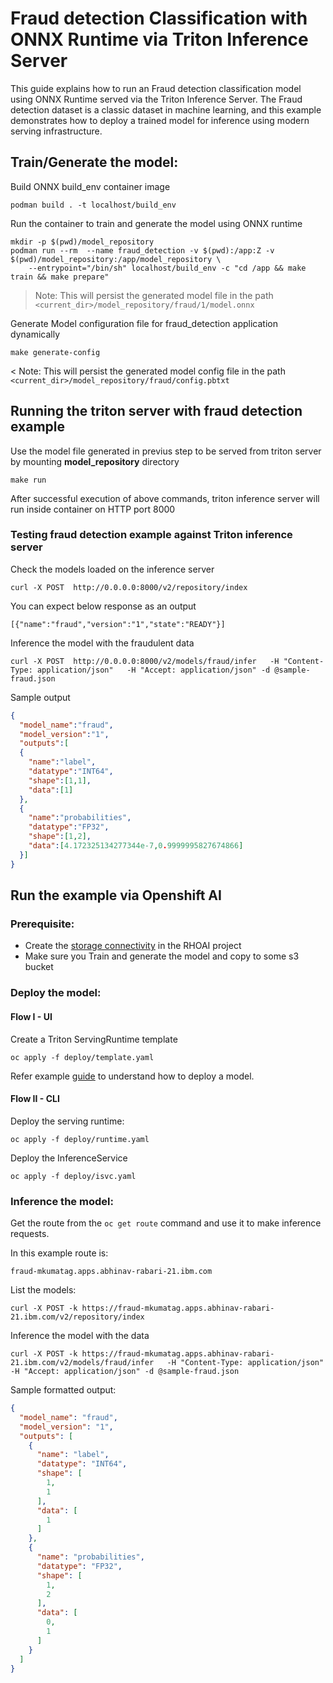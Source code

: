 # Fraud detection Classification with ONNX Runtime via Triton Inference Server

This guide explains how to run an Fraud detection classification model using ONNX Runtime served via the Triton Inference Server. The Fraud detection dataset is a classic dataset in machine learning, and this example demonstrates how to deploy a trained model for inference using modern serving infrastructure.

## Train/Generate the model:
Build ONNX build_env container image
```
podman build . -t localhost/build_env
```

Run the container to train and generate the model using ONNX runtime
```
mkdir -p $(pwd)/model_repository
podman run --rm  --name fraud_detection -v $(pwd):/app:Z -v $(pwd)/model_repository:/app/model_repository \
    --entrypoint="/bin/sh" localhost/build_env -c "cd /app && make train && make prepare"
```

> Note: This will persist the generated model file in the path `<current_dir>/model_repository/fraud/1/model.onnx`

Generate Model configuration file for fraud_detection application dynamically
```
make generate-config
```

< Note: This will persist the generated model config file in the path `<current_dir>/model_repository/fraud/config.pbtxt`


## Running the triton server with fraud detection example

Use the model file generated in previus step to be served from triton server by mounting **model_repository** directory

```
make run
```

After successful execution of above commands, triton inference server will run inside container on HTTP port 8000

### Testing fraud detection example against Triton inference server
Check the models loaded on the inference server

```
curl -X POST  http://0.0.0.0:8000/v2/repository/index
```

You can expect below response as an output
```
[{"name":"fraud","version":"1","state":"READY"}]
```

Inference the model with the fraudulent data
```
curl -X POST  http://0.0.0.0:8000/v2/models/fraud/infer   -H "Content-Type: application/json"   -H "Accept: application/json" -d @sample-fraud.json
```

Sample output
```json
{
  "model_name":"fraud",
  "model_version":"1",
  "outputs":[
  {
    "name":"label",
    "datatype":"INT64",
    "shape":[1,1],
    "data":[1]
  },
  {
    "name":"probabilities",
    "datatype":"FP32",
    "shape":[1,2],
    "data":[4.172325134277344e-7,0.9999995827674866]
  }]
}
```

## Run the example via Openshift AI

### Prerequisite:

- Create the [storage connectivity](https://docs.redhat.com/en/documentation/red_hat_openshift_ai_self-managed/2.22/html/openshift_ai_tutorial_-_fraud_detection_example/setting-up-a-project-and-storage#creating-connections-to-storage) in the RHOAI project
- Make sure you Train and generate the model and copy to some s3 bucket

### Deploy the model:
#### Flow I - UI
Create a Triton ServingRuntime template
```
oc apply -f deploy/template.yaml
```

Refer example [guide](https://docs.redhat.com/en/documentation/red_hat_openshift_ai_self-managed/2.22/html/openshift_ai_tutorial_-_fraud_detection_example/deploying-and-testing-a-model) to understand how to deploy a model.

#### Flow II - CLI
Deploy the serving runtime:
```
oc apply -f deploy/runtime.yaml
```


Deploy the InferenceService

```
oc apply -f deploy/isvc.yaml
```

### Inference the model:

Get the route from the `oc get route` command and use it to make inference requests.

In this example route is:

```
fraud-mkumatag.apps.abhinav-rabari-21.ibm.com
```

List the models:

```
curl -X POST -k https://fraud-mkumatag.apps.abhinav-rabari-21.ibm.com/v2/repository/index
```

Inference the model with the data
```
curl -X POST -k https://fraud-mkumatag.apps.abhinav-rabari-21.ibm.com/v2/models/fraud/infer   -H "Content-Type: application/json"   -H "Accept: application/json" -d @sample-fraud.json
```

Sample formatted output:
```json
{
  "model_name": "fraud",
  "model_version": "1",
  "outputs": [
    {
      "name": "label",
      "datatype": "INT64",
      "shape": [
        1,
        1
      ],
      "data": [
        1
      ]
    },
    {
      "name": "probabilities",
      "datatype": "FP32",
      "shape": [
        1,
        2
      ],
      "data": [
        0,
        1
      ]
    }
  ]
}
```
